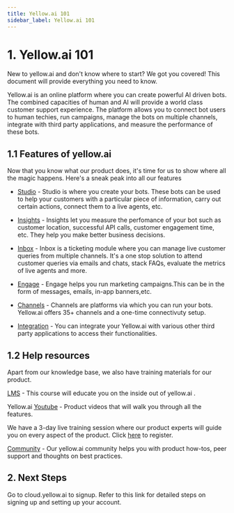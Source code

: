 ```yaml
---
title: Yellow.ai 101 
sidebar_label: Yellow.ai 101
---
```


# 1. Yellow.ai 101

New to yellow.ai and don't know where to start? We got you covered! This document will provide everything you need to know.


Yellow.ai is an online platform where you can create powerful AI driven bots. The combined capacities of human and AI will provide a world class customer support experience. The platform allows you to connect bot users to human techies, run campaigns, manage the bots on multiple channels, integrate with third party applications, and measure the performance of these bots.

## 1.1 Features of yellow.ai

Now that you know what our product does, it's time for us to show where all the magic happens. Here's a sneak peak into all our features

* [Studio](https://docs.yellow.ai/docs/platform_concepts/studio/overview) - Studio is where you create your bots. These bots can be used to help your customers with a particular piece of information, carry out certain actions, connect them to a live agents, etc. 

* [Insights](https://docs.yellow.ai/docs/platform_concepts/growth/growth) - Insights let you measure the perfomance of your bot such as customer location, successful API calls, customer engagement time, etc. They help you make better business decisions. 

* [Inbox](https://docs.yellow.ai/docs/platform_concepts/inbox/inbox) - Inbox is a ticketing module where you can manage live customer queries from multiple channels. It's a one stop solution to attend customer queries via emails and chats, stack FAQs, evaluate the metrics of live agents and more. 

* [Engage](https://docs.yellow.ai/docs/platform_concepts/engagement/engage) - Engage helps you run marketing campaigns.This can be in the form of messages, emails, in-app banners,etc. 

* [Channels](https://docs.yellow.ai/docs/platform_concepts/channelConfiguration/overview) - Channels are platforms via which you can run your bots. Yellow.ai offers 35+ channels and a one-time connectivuty setup. 

* [Integration](https://docs.yellow.ai/docs/platform_concepts/appConfiguration/overview) - You can integrate your Yellow.ai with various other third party applications to access their functionalities. 

## 1.2 Help resources

Apart from our knowledge base, we also have training materials for our product.

[LMS](https://ascend.yellow.ai/) - This course will educate you on the inside out of yellow.ai . 

Yellow.ai [Youtube](https://www.youtube.com/channel/UCagDUPsrF0yS5KX1hckaUzw/videos) - Product videos that will walk you through all the features.

We have a 3-day live training session where our product experts will guide you on every aspect of the product. Click [here](https://ascend.yellow.ai/training-registration) to register.

[Community](https://community.yellow.ai/) - Our yellow.ai community helps you with product how-tos, peer support and thoughts on best practices.

## 2. Next Steps

Go to cloud.yellow.ai to signup. Refer to this link for detailed steps on signing up and setting up your account.